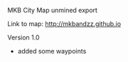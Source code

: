 
MKB City Map unmined export

Link to map: http://mkbandzz.github.io

Version 1.0

- added some waypoints

